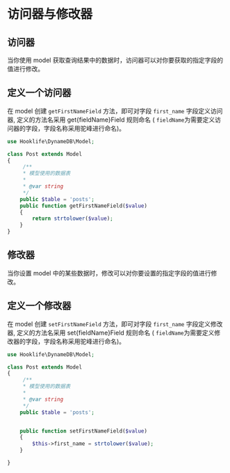 # 访问器与修改器

## 访问器
当你使用 model 获取查询结果中的数据时，访问器可以对你要获取的指定字段的值进行修改。

## 定义一个访问器

在 model 创建 ```getFirstNameField``` 方法，即可对字段 ```first_name``` 字段定义访问器,
定义的方法名采用 get{fieldName}Field 规则命名 ( ```fieldName```为需要定义访问器的字段，字段名称采用驼峰进行命名)。

```php
use Hooklife\DynameDB\Model;

class Post extends Model
{
     /**
     * 模型使用的数据表
     *
     * @var string
     */
    public $table = 'posts';
    public function getFirstNameField($value)
    {
        return strtolower($value);
    } 
}
```

## 修改器
当你设置 model 中的某些数据时，修改可以对你要设置的指定字段的值进行修改。

## 定义一个修改器

在 model 创建 ```setFirstNameField``` 方法，即可对字段 ```first_name``` 字段定义修改器,
定义的方法名采用 set{fieldName}Field 规则命名 ( ```fieldName```为需要定义修改器的字段，字段名称采用驼峰进行命名)。


```php
use Hooklife\DynameDB\Model;

class Post extends Model
{
     /**
     * 模型使用的数据表
     *
     * @var string
     */
    public $table = 'posts';


    public function setFirstNameField($value)
    {
        $this->first_name = strtolower($value);
    }

}
```